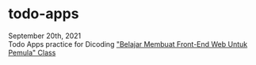 # todo-apps  
September 20th, 2021  
Todo Apps practice for Dicoding ["Belajar Membuat Front-End Web Untuk Pemula" Class](https://www.dicoding.com/academies/315)
